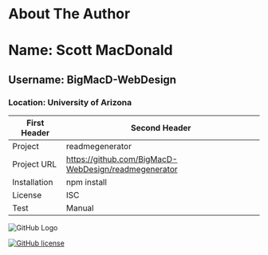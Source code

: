 
# About The Author
# Name: Scott MacDonald
## Username: BigMacD-WebDesign
### Location: University of Arizona

First Header | Second Header
-------------|---------------
Project      | readmegenerator
Project URL  | https://github.com/BigMacD-WebDesign/readmegenerator
Installation | npm install
License      | ISC
Test         | Manual


![GitHub Logo](https://avatars3.githubusercontent.com/u/60277883?v=4)

[![GitHub license](https://img.shields.io/badge/license-ISC-blue.svg)](https://github.com/BigMacD-WebDesign/readmegenerator)

    
